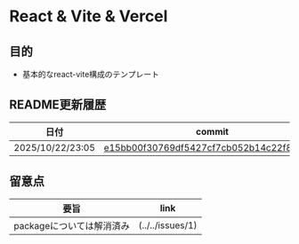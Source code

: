 # React & Vite & Vercel

## 目的
- 基本的なreact-vite構成のテンプレート

## README更新履歴

|日付|commit|
|------|------|
|2025/10/22/23:05|[e15bb00f30769df5427cf7cb052b14c22f813354](../../commits/e15bb00f30769df5427cf7cb052b14c22f813354)|


## 留意点
|要旨|link|
|------|------|
|packageについては解消済み|(../../issues/1)|
